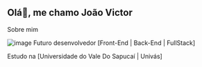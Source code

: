 ## Olá👋, me chamo João Victor

Sobre mim

![image](https://github.com/JoaoVictorPires/JoaoVictorPires/assets/61362665/ad484820-5d0e-467b-9894-1320672dd2e6)
Futuro desenvolvedor [Front-End | Back-End | FullStack]

Estudo na [Universidade do Vale Do Sapucaí | Univás]
<!--
**JoaoVictorPires/JoaoVictorPires** is a ✨ _special_ ✨ repository because its `README.md` (this file) appears on your GitHub profile.

Here are some ideas to get you started:

- 🔭 I’m currently working on ...
- 🌱 I’m currently learning ...
- 👯 I’m looking to collaborate on ...
- 🤔 I’m looking for help with ...
- 💬 Ask me about ...
- 📫 How to reach me: ...
- 😄 Pronouns: ...
- ⚡ Fun fact: ...
-->

